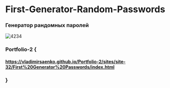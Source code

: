 # First-Generator-Random-Passwords
 
### Генератор рандомных паролей

![4234](https://user-images.githubusercontent.com/56477695/118372019-fccf0380-b5b7-11eb-8a4f-670830ceb8d6.png)

### Portfolio-2 {

#### https://vladimirsaenko.github.io/Portfolio-2/sites/site-32/First%20Generator%20Passwords/index.html

### }
